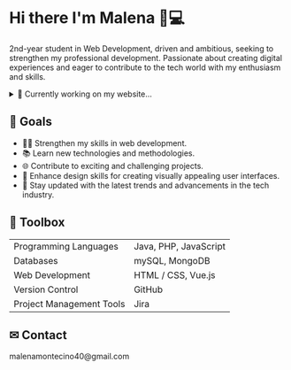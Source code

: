 ### <h1>Hi there I'm Malena 👋💻</h1>


2nd-year student in Web Development, driven and ambitious, seeking to strengthen my professional development. 
Passionate about creating digital experiences and eager to contribute to the tech world with my enthusiasm and skills.

<details>
  <summary>🚧 Currently working on my website...</summary>
  <p>Exciting things are in progress! Stay tuned for updates on my latest projects, achievements, and more.</p>
</details>

<h2>🚩 Goals </h2>
<ul>
        <li>👩‍💻 Strengthen my skills in web development.</li>
        <li>📚 Learn new technologies and methodologies.</li>
        <li>🌐 Contribute to exciting and challenging projects.</li>
          <li>🎨 Enhance design skills for creating visually appealing user interfaces.</li>
         <li>🚀 Stay updated with the latest trends and advancements in the tech industry.</li>
</ul>
<!-- Toolbox EJEMPLO
<table>
  <thead>
    <tr>
      <th colspan="2">Toolbox</th>
    </tr>
  </thead>
  <tbody>
    <tr>
      <td>Languages</td>
      <td>HTML5, CSS3, JavaScript</td>
    </tr>
    <tr>
      <td>Frontend</td>
      <td>React.js, Bootstrap</td>
    </tr>
    <tr>
      <td>Backend</td>
      <td>Node.js, Express.js</td>
    </tr>
    <tr>
      <td>Version Control</td>
      <td>Git</td>
    </tr>
    <tr>
      <td>Database</td>
      <td>MongoDB</td>
    </tr>
    <tr>
      <td>Tools</td>
      <td>Visual Studio Code, GitHub, Postman</td>
    </tr>
  </tbody>
</table>
-->

<!-- Toolbox - Habilidades Técnicas -->
<h2>🧰 Toolbox </h2>
<table>
<!--  <thead>
    <tr>
      <th colspan="2">Technical Skills</th>
    </tr>
  </thead> -->
  <tbody>
     <tr>
      <td>Programming Languages</td>
      <td>Java, PHP, JavaScript</td>
    </tr>
    <tr>
      <td>Databases</td>
      <td>mySQL, MongoDB</td>
    </tr>
    <tr>
      <td>Web Development</td>
      <td>HTML / CSS, Vue.js</td>
    </tr>
             <tr>
      <td>Version Control</td>
      <td>GitHub</td>
    </tr>
    <tr>
      <td>Project Management Tools</td>
      <td>Jira</td>
    </tr>
  </tbody>
</table>



<!-- Toolbox -->
<!-- Toolbox -->
<!-- Toolbox 
<div>
 <p dir="auto">
 <strong>Frontend Development:</strong>        
         <code>React</code>
            <code>React</code>
            <code>React</code>
            <code>React</code>
 </p>
</div>
-->

<!---
<h2>⚡ Fun facts</h2>
<ul>
        <li>👩‍💻 I love creating any kind of content</li>
        <li>📚 Learn new technologies and methodologies.</li>
        <li>🌐 Contribute to exciting and challenging projects.</li>
</ul> -->
<h2> ✉ Contact </h2>
<p>malenamontecino40@gmail.com</p>

<!--
**MalenaMontecino/MalenaMontecino** is a ✨ _special_ ✨ repository because its `README.md` (this file) appears on your GitHub profile.

Here are some ideas to get you started:

- 🔭 I’m currently working on ...
- 🌱 I’m currently learning ...
- 👯 I’m looking to collaborate on ...
- 🤔 I’m looking for help with ...
- 💬 Ask me about ...
- 📫 How to reach me: ...
- 😄 Pronouns: ...
- ⚡ Fun facts: ...
-->
